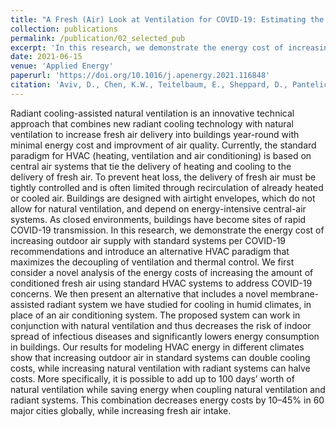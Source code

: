 ```yaml
---
title: "A Fresh (Air) Look at Ventilation for COVID-19: Estimating the global energy savings potential of coupling natural ventilation with novel radiant cooling strategies"
collection: publications
permalink: /publication/02_selected_pub
excerpt: 'In this research, we demonstrate the energy cost of increasing outdoor air supply with standard systems per COVID-19 recommendations and introduce an alternative HVAC paradigm that maximizes the decoupling of ventilation and thermal control.'
date: 2021-06-15
venue: 'Applied Energy'
paperurl: 'https://doi.org/10.1016/j.apenergy.2021.116848'
citation: 'Aviv, D., Chen, K.W., Teitelbaum, E., Sheppard, D., Pantelic, J., Rysanek, A., Meggers, F., (2021). A Fresh (Air) Look at Ventilation for COVID-19: Estimating the global energy savings potential of coupling natural ventilation with novel radiant cooling strategies. Applied Energy 116848.'
---
```


Radiant cooling-assisted natural ventilation is an innovative technical approach that combines new radiant cooling technology with natural ventilation to increase fresh air delivery into buildings year-round with minimal energy cost and improvment of air quality. Currently, the standard paradigm for HVAC (heating, ventilation and air conditioning) is based on central air systems that tie the delivery of heating and cooling to the delivery of fresh air. To prevent heat loss, the delivery of fresh air must be tightly controlled and is often limited through recirculation of already heated or cooled air. Buildings are designed with airtight envelopes, which do not allow for natural ventilation, and depend on energy-intensive central-air systems. As closed environments, buildings have become sites of rapid COVID-19 transmission. In this research, we demonstrate the energy cost of increasing outdoor air supply with standard systems per COVID-19 recommendations and introduce an alternative HVAC paradigm that maximizes the decoupling of ventilation and thermal control. We first consider a novel analysis of the energy costs of increasing the amount of conditioned fresh air using standard HVAC systems to address COVID-19 concerns. We then present an alternative that includes a novel membrane-assisted radiant system we have studied for cooling in humid climates, in place of an air conditioning system. The proposed system can work in conjunction with natural ventilation and thus decreases the risk of indoor spread of infectious diseases and significantly lowers energy consumption in buildings. Our results for modeling HVAC energy in different climates show that increasing outdoor air in standard systems can double cooling costs, while increasing natural ventilation with radiant systems can halve costs. More specifically, it is possible to add up to 100 days’ worth of natural ventilation while saving energy when coupling natural ventilation and radiant systems. This combination decreases energy costs by 10–45% in 60 major cities globally, while increasing fresh air intake.
